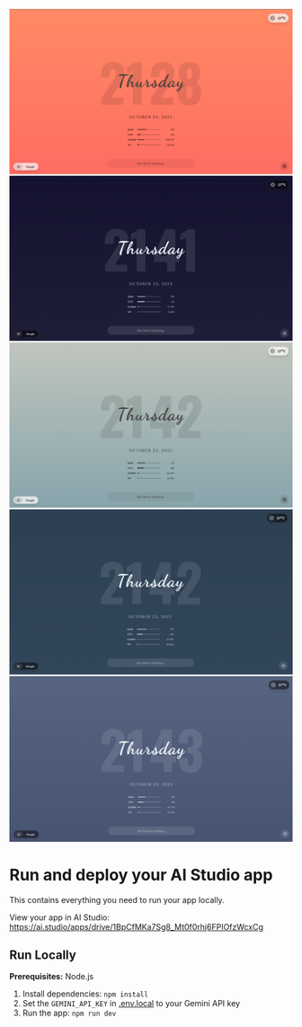 ![Display of the startpage](https://github.com/Justheretohack0/BartStart-/blob/main/img-2025-10-23-21-40-09.png)
![Display of the startpage](https://github.com/Justheretohack0/BartStart-/blob/main/img-2025-10-23-21-42-17.png)
![Display of the startpage](https://github.com/Justheretohack0/BartStart-/blob/main/img-2025-10-23-21-42-39.png)
![Display of the startpage](https://github.com/Justheretohack0/BartStart-/blob/main/img-2025-10-23-21-43-07.png)
![Display of the startpage](https://github.com/Justheretohack0/BartStart-/blob/main/img-2025-10-23-21-43-26.png)

# Run and deploy your AI Studio app

This contains everything you need to run your app locally.

View your app in AI Studio: https://ai.studio/apps/drive/1BpCfMKa7Sg8_Mt0f0rhj6FPIOfzWcxCg

## Run Locally

**Prerequisites:**  Node.js


1. Install dependencies:
   `npm install`
2. Set the `GEMINI_API_KEY` in [.env.local](.env.local) to your Gemini API key
3. Run the app:
   `npm run dev`
